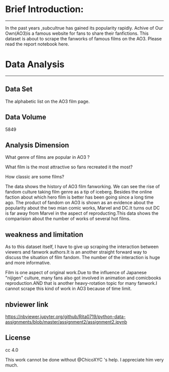 # Brief Introduction:
---

In the past years ,subcultrue has gained its popularity rapidly. Achive of Our Own(AO3)is a famous website for fans to share their fanfictions. This dataset is about to scrape the fanworks of famous films on the AO3.
Please read the report notebook here.


# Data Analysis
---

## Data Set

The alphabetic list on the AO3 film page.

## Data Volume

5849

## Analysis Dimension

What genre of films are popular in AO3 ?

What film is the most attractive so fans recreated it the most?

How classic are some films?

The data shows the history of AO3 film fanworking. We can see the rise of fandom culture taking film genre as a tip of iceberg. Besides the online faction about which hero film is better has been going since a long time ago. The product of fandom on AO3 is shown as an evidence about the popularity about the two mian comic works, Marvel and DC.It turns out DC is far away from Marvel in the aspect of reproducting.This data shows the comparision about the number of works of several hot films.

## weakness and limitation

As to this dataset itself, I have to give up scraping the interaction between viewers and fanwork authors.It is an another straight forward way to discuss the situation of film fandom. The number of the interaction is huge and more informative.

Film is one aspect of original work.Due to the influence of Japanese "nijigen" culture, many fans also got involved in animation and comicbooks reproduction.AND that is another heavy-rotation topic for many fanwork.I cannot scrape this kind of work in AO3 because of time limit.


## nbviewer link

https://nbviewer.jupyter.org/github/Rita0719/python-data-assignments/blob/master/assignment2/assignment2.ipynb

## License

cc 4.0

This work cannot be done without @ChicoXYC 's help. I appreciate him very much.

